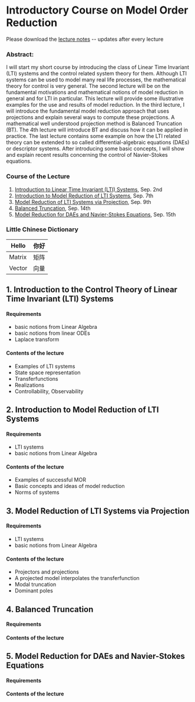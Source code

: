 # Introductory Course on Model Order Reduction 

Please download the [lecture notes](https://github.com/highlando/mor-shortcourse-SH/raw/gh-pages/lecture_notes.pdf) -- updates after every lecture

### Abstract: 

I will start my short course by introducing the class of Linear Time Invariant (LTI) systems and the control related system theory for them. Although LTI systems can be used to model many real life processes, the mathematical theory for control is very general. The second lecture will be on the fundamental motivations and mathematical notions of model reduction in general and for LTI in particular. This lecture will provide some illustrative examples for the use and results of model reduction. In the third lecture, I will introduce the fundamental model reduction approach that uses projections and explain several ways to compute these projections. A mathematical well understood projection method is Balanced Truncation (BT). The 4th lecture will introduce BT and discuss how it can be applied in practice. The last lecture contains some example on how the LTI related theory can be extended to so called differential-algebraic equations (DAEs) or descriptor systems. After introducing some basic concepts, I will show and explain recent results concerning the control of Navier-Stokes equations.

### Course of the Lecture
 1. [Introduction to Linear Time Invariant (LTI) Systems](#1-introduction-to-the-control-theory-of-linear-time-invariant-lti-systems), Sep. 2nd 
 2. [Introduction to Model Reduction of LTI Systems](#2-introduction-to-model-reduction-of-lti-systems), Sep. 7th
 3. [Model Reduction of LTI Systems via Projection](#3-model-reduction-of-lti-systems-via-projection), Sep. 9th 
 4. [Balanced Truncation](#4-balanced-truncation), Sep. 14th
 5. [Model Reduction for DAEs and Navier-Stokes Equations](#5-model-reduction-for-daes-and-navier-stokes-equations), Sep. 15th

### Little Chinese Dictionary

| Hello | 你好 |
--------|--------
| Matrix| 矩阵 |
| Vector| 向量 |

##  1. Introduction to the Control Theory of Linear Time Invariant (LTI) Systems

#### Requirements
 * basic notions from Linear Algebra
 * basic notions from linear ODEs
 * Laplace transform

#### Contents of the lecture
 * Examples of LTI systems
 * State space representation
 * Transferfunctions
 * Realizations 
 * Controllability, Observability

## 2. Introduction to Model Reduction of LTI Systems

#### Requirements
 * LTI systems 
 * basic notions from Linear Algebra

#### Contents of the lecture
 * Examples of successful MOR 
 * Basic concepts and ideas of model reduction
 * Norms of systems


##  3. Model Reduction of LTI Systems via Projection
#### Requirements
 * LTI systems 
 * basic notions from Linear Algebra

#### Contents of the lecture
 * Projectors and projections
 * A projected model interpolates the transferfunction
 * Modal truncation
 * Dominant poles

##  4. Balanced Truncation

#### Requirements

#### Contents of the lecture


##  5. Model Reduction for DAEs and Navier-Stokes Equations

#### Requirements

#### Contents of the lecture


